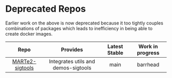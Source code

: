# Deprecated Repos

Earlier work on the above is now deprecated because it too tightly couples combinations of packages
which leads to inefficiency in being able to create docker images.

| Repo | Provides | Latest Stable | Work in progress |
|:----:|:--------:|:-------------:|:----------------:|
|[MARTe2-sigtools](https://github.com/AdamVStephen/MARTe2-sigtools) |Integrates utils and demos-sigtools|main |barrhead |

